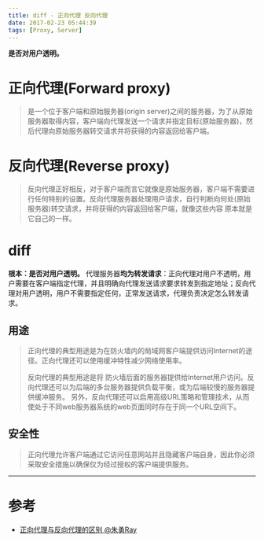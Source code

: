 ```yaml
---
title: diff - 正向代理 反向代理
date: 2017-02-23 05:44:39
tags: [Proxy, Server]
---
```


**是否对用户透明。**



# 正向代理(Forward proxy)

> 是一个位于客户端和原始服务器(origin server)之间的服务器，为了从原始服务器取得内容，客户端向代理发送一个请求并指定目标(原始服务器)，然后代理向原始服务器转交请求并将获得的内容返回给客户端。

# 反向代理(Reverse proxy)

> 反向代理正好相反，对于客户端而言它就像是原始服务器，客户端不需要进行任何特别的设置。反向代理服务器处理用户请求，自行判断向何处(原始服务器)转交请求，并将获得的内容返回给客户端，就像这些内容 原本就是它自己的一样。

# diff

**根本：是否对用户透明。**
代理服务器**均为转发请求**：正向代理对用户不透明，用户需要在客户端指定代理，并且明确向代理发送请求要求转发到指定地址；反向代理对用户透明，用户不需要指定任何，正常发送请求，代理负责决定怎么转发请求。

## 用途
> 正向代理的典型用途是为在防火墙内的局域网客户端提供访问Internet的途径。正向代理还可以使用缓冲特性减少网络使用率。
> 
> 反向代理的典型用途是将 防火墙后面的服务器提供给Internet用户访问。反向代理还可以为后端的多台服务器提供负载平衡，或为后端较慢的服务器提供缓冲服务。
另外，反向代理还可以启用高级URL策略和管理技术，从而使处于不同web服务器系统的web页面同时存在于同一个URL空间下。

## 安全性
> 正向代理允许客户端通过它访问任意网站并且隐藏客户端自身，因此你必须采取安全措施以确保仅为经过授权的客户端提供服务。

---
# 参考

- [正向代理与反向代理的区别 @朱勇Ray
](http://blog.csdn.net/m13666368773/article/details/8060481)
